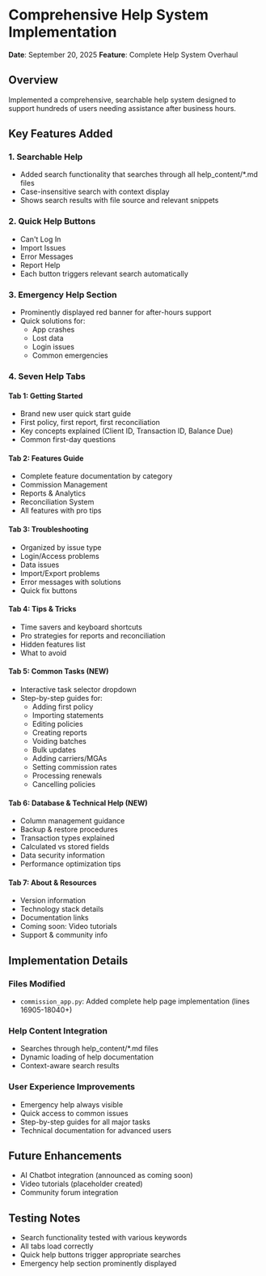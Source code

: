 # Comprehensive Help System Implementation

**Date**: September 20, 2025
**Feature**: Complete Help System Overhaul

## Overview
Implemented a comprehensive, searchable help system designed to support hundreds of users needing assistance after business hours.

## Key Features Added

### 1. Searchable Help
- Added search functionality that searches through all help_content/*.md files
- Case-insensitive search with context display
- Shows search results with file source and relevant snippets

### 2. Quick Help Buttons
- Can't Log In
- Import Issues  
- Error Messages
- Report Help
- Each button triggers relevant search automatically

### 3. Emergency Help Section
- Prominently displayed red banner for after-hours support
- Quick solutions for:
  - App crashes
  - Lost data
  - Login issues
  - Common emergencies

### 4. Seven Help Tabs

#### Tab 1: Getting Started
- Brand new user quick start guide
- First policy, first report, first reconciliation
- Key concepts explained (Client ID, Transaction ID, Balance Due)
- Common first-day questions

#### Tab 2: Features Guide
- Complete feature documentation by category
- Commission Management
- Reports & Analytics
- Reconciliation System
- All features with pro tips

#### Tab 3: Troubleshooting
- Organized by issue type
- Login/Access problems
- Data issues
- Import/Export problems
- Error messages with solutions
- Quick fix buttons

#### Tab 4: Tips & Tricks
- Time savers and keyboard shortcuts
- Pro strategies for reports and reconciliation
- Hidden features list
- What to avoid

#### Tab 5: Common Tasks (NEW)
- Interactive task selector dropdown
- Step-by-step guides for:
  - Adding first policy
  - Importing statements
  - Editing policies
  - Creating reports
  - Voiding batches
  - Bulk updates
  - Adding carriers/MGAs
  - Setting commission rates
  - Processing renewals
  - Cancelling policies

#### Tab 6: Database & Technical Help (NEW)
- Column management guidance
- Backup & restore procedures
- Transaction types explained
- Calculated vs stored fields
- Data security information
- Performance optimization tips

#### Tab 7: About & Resources
- Version information
- Technology stack details
- Documentation links
- Coming soon: Video tutorials
- Support & community info

## Implementation Details

### Files Modified
- `commission_app.py`: Added complete help page implementation (lines 16905-18040+)

### Help Content Integration
- Searches through help_content/*.md files
- Dynamic loading of help documentation
- Context-aware search results

### User Experience Improvements
- Emergency help always visible
- Quick access to common issues
- Step-by-step guides for all major tasks
- Technical documentation for advanced users

## Future Enhancements
- AI Chatbot integration (announced as coming soon)
- Video tutorials (placeholder created)
- Community forum integration

## Testing Notes
- Search functionality tested with various keywords
- All tabs load correctly
- Quick help buttons trigger appropriate searches
- Emergency help section prominently displayed